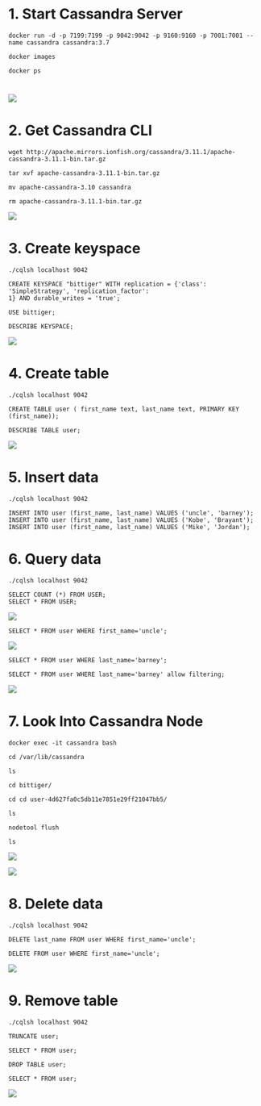 # 1. Start Cassandra Server

```
docker run -d -p 7199:7199 -p 9042:9042 -p 9160:9160 -p 7001:7001 --name cassandra cassandra:3.7

docker images

docker ps
```

# ![](/assets/cassandra1.jpeg)

# 2. Get Cassandra CLI

```
wget http://apache.mirrors.ionfish.org/cassandra/3.11.1/apache-cassandra-3.11.1-bin.tar.gz

tar xvf apache-cassandra-3.11.1-bin.tar.gz

mv apache-cassandra-3.10 cassandra

rm apache-cassandra-3.11.1-bin.tar.gz

```

![](/assets/cassandra2.jpeg)

# 3. Create keyspace 

```
./cqlsh localhost 9042

CREATE KEYSPACE "bittiger" WITH replication = {'class': 'SimpleStrategy', 'replication_factor':1} AND durable_writes = 'true';

USE bittiger;

DESCRIBE KEYSPACE;
```

![](/assets/cassandra3.jpeg)

# 4. Create table

```
./cqlsh localhost 9042

CREATE TABLE user ( first_name text, last_name text, PRIMARY KEY (first_name));

DESCRIBE TABLE user;
```

![](/assets/cassandra4.jpeg)

# 5. Insert data

```
./cqlsh localhost 9042

INSERT INTO user (first_name, last_name) VALUES ('uncle', 'barney');
INSERT INTO user (first_name, last_name) VALUES ('Kobe', 'Brayant');
INSERT INTO user (first_name, last_name) VALUES ('Mike', 'Jordan');
```

# 6. Query data

```
./cqlsh localhost 9042

SELECT COUNT (*) FROM USER;
SELECT * FROM USER;
```

![](/assets/cassandra5.jpeg)



```
SELECT * FROM user WHERE first_name='uncle';
```

![](/assets/cassandra6.jpeg)

```
SELECT * FROM user WHERE last_name='barney';

SELECT * FROM user WHERE last_name='barney' allow filtering;
```

![](/assets/cassandra7.jpeg)

# 7. Look Into Cassandra Node

```
docker exec -it cassandra bash

cd /var/lib/cassandra

ls

cd bittiger/

cd cd user-4d627fa0c5db11e7851e29ff21047bb5/

ls

nodetool flush

ls
```

![](/assets/cassandra9.jpeg)

![](/assets/cassandra10.jpeg)

# 8. Delete data

```
./cqlsh localhost 9042

DELETE last_name FROM user WHERE first_name='uncle';

DELETE FROM user WHERE first_name='uncle';
```

![](/assets/cassandra11.jpeg)

# 9. Remove table

```
./cqlsh localhost 9042

TRUNCATE user;

SELECT * FROM user;

DROP TABLE user;

SELECT * FROM user;
```

![](/assets/cassandra12.jpeg)

